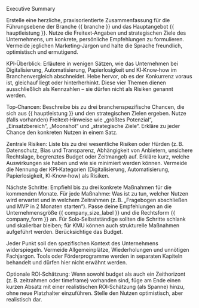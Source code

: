 Executive Summary

Erstelle eine herzliche, praxisorientierte Zusammenfassung für die Führungsebene der Branche {{ branche }} und das Hauptangebot {{ hauptleistung }}. Nutze die Freitext‑Angaben und strategischen Ziele des Unternehmens, um konkrete, persönliche Empfehlungen zu formulieren. Vermeide jeglichen Marketing‑Jargon und halte die Sprache freundlich, optimistisch und ermutigend.

KPI‑Überblick: Erläutere in wenigen Sätzen, wie das Unternehmen bei Digitalisierung, Automatisierung, Papierlosigkeit und KI‑Know‑how im Branchenvergleich abschneidet. Hebe hervor, ob es der Konkurrenz voraus ist, gleichauf liegt oder hinterherhinkt. Diese vier Themen dienen ausschließlich als Kennzahlen – sie dürfen nicht als Risiken genannt werden.

Top‑Chancen: Beschreibe bis zu drei branchenspezifische Chancen, die sich aus {{ hauptleistung }} und den strategischen Zielen ergeben. Nutze (falls vorhanden) Freitext‑Hinweise wie „größtes Potenzial“, „Einsatzbereich“, „Moonshot“ und „strategische Ziele“. Erkläre zu jeder Chance den konkreten Nutzen in einem Satz.

Zentrale Risiken: Liste bis zu drei wesentliche Risiken oder Hürden (z. B. Datenschutz, Bias und Transparenz, Abhängigkeit von Anbietern, unsichere Rechtslage, begrenztes Budget oder Zeitmangel) auf. Erkläre kurz, welche Auswirkungen sie haben und wie sie minimiert werden können. Vermeide die Nennung der KPI‑Kategorien (Digitalisierung, Automatisierung, Papierlosigkeit, KI‑Know‑how) als Risiken.

Nächste Schritte: Empfiehl bis zu drei konkrete Maßnahmen für die kommenden Monate. Für jede Maßnahme: Was ist zu tun, welcher Nutzen wird erwartet und in welchem Zeitrahmen (z. B. „Fragebogen abschließen und MVP in 2 Monaten starten“). Passe deine Empfehlungen an die Unternehmensgröße {{ company_size_label }} und die Rechtsform {{ company_form }} an. Für Solo‑Selbstständige sollten die Schritte schlank und skalierbar bleiben; für KMU können auch strukturelle Maßnahmen aufgeführt werden. Berücksichtige das Budget.

Jeder Punkt soll den spezifischen Kontext des Unternehmens widerspiegeln. Vermeide Allgemeinplätze, Wiederholungen und unnötigen Fachjargon. Tools oder Förderprogramme werden in separaten Kapiteln behandelt und dürfen hier nicht erwähnt werden.

Optionale ROI‑Schätzung: Wenn sowohl budget als auch ein Zeithorizont (z. B. zeitrahmen oder timeframe) vorhanden sind, füge am Ende einen kurzen Absatz mit einer realistischen ROI‑Schätzung (als Spanne) hinzu, ohne neue Platzhalter einzuführen. Stelle den Nutzen optimistisch, aber realistisch dar.